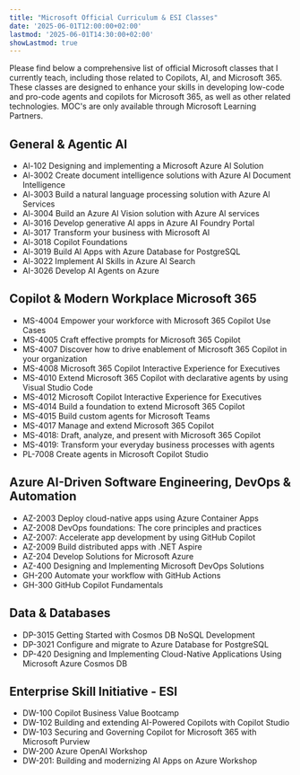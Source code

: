 ```yaml
---
title: "Microsoft Official Curriculum & ESI Classes"
date: '2025-06-01T12:00:00+02:00'
lastmod: '2025-06-01T14:30:00+02:00'
showLastmod: true
---
```


Please find below a comprehensive list of official Microsoft classes that I currently teach, including those related to Copilots, AI, and Microsoft 365. These classes are designed to enhance your skills in developing low-code and pro-code agents and copilots for Microsoft 365, as well as other related technologies. MOC's are only available through Microsoft Learning Partners.

## General & Agentic AI

- Al-102 Designing and implementing a Microsoft Azure Al Solution
- Al-3002 Create document intelligence solutions with Azure Al Document Intelligence
- Al-3003 Build a natural language processing solution with Azure Al Services
- Al-3004 Build an Azure Al Vision solution with Azure Al services
- Al-3016 Develop generative AI apps in Azure AI Foundry Portal
- Al-3017 Transform your business with Microsoft AI
- Al-3018 Copilot Foundations
- Al-3019 Build Al Apps with Azure Database for PostgreSQL
- Al-3022 Implement Al Skills in Azure Al Search
- AI-3026 Develop AI Agents on Azure

## Copilot & Modern Workplace Microsoft 365

- MS-4004 Empower your workforce with Microsoft 365 Copilot Use Cases
- MS-4005 Craft effective prompts for Microsoft 365 Copilot
- MS-4007 Discover how to drive enablement of Microsoft 365 Copilot in your organization
- MS-4008 Microsoft 365 Copilot Interactive Experience for Executives
- MS-4010 Extend Microsoft 365 Copilot with declarative agents by using Visual Studio Code
- MS-4012 Microsoft Copilot Interactive Experience for Executives
- MS-4014 Build a foundation to extend Microsoft 365 Copilot
- MS-4015 Build custom agents for Microsoft Teams
- MS-4017 Manage and extend Microsoft 365 Copilot
- MS-4018: Draft, analyze, and present with Microsoft 365 Copilot
- MS-4019: Transform your everyday business processes with agents
- PL-7008 Create agents in Microsoft Copilot Studio

## Azure AI-Driven Software Engineering, DevOps & Automation

- AZ-2003 Deploy cloud-native apps using Azure Container Apps
- AZ-2008 DevOps foundations: The core principles and practices
- AZ-2007: Accelerate app development by using GitHub Copilot
- AZ-2009 Build distributed apps with .NET Aspire
- AZ-204 Develop Solutions for Microsoft Azure
- AZ-400 Designing and Implementing Microsoft DevOps Solutions
- GH-200 Automate your workflow with GitHub Actions
- GH-300 GitHub Copilot Fundamentals

## Data & Databases

- DP-3015 Getting Started with Cosmos DB NoSQL Development
- DP-3021 Configure and migrate to Azure Database for PostgreSQL
- DP-420 Designing and Implementing Cloud-Native Applications Using Microsoft Azure Cosmos DB

## Enterprise Skill Initiative - ESI

- DW-100 Copilot Business Value Bootcamp
- DW-102 Building and extending AI-Powered Copilots with Copilot Studio
- DW-103 Securing and Governing Copilot for Microsoft 365 with Microsoft Purview
- DW-200 Azure OpenAI Workshop
- DW-201: Building and modernizing AI Apps on Azure Workshop
